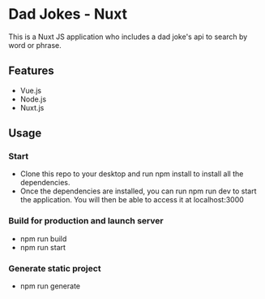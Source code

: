 # Dad Jokes - Nuxt
This is a Nuxt JS application who includes a dad joke's api to search by word or phrase.

## Features
- Vue.js
- Node.js
- Nuxt.js

## Usage 

### Start
- Clone this repo to your desktop and run npm install to install all the dependencies.
- Once the dependencies are installed, you can run npm run dev to start the application. You will then be able to access it at localhost:3000

### Build for production and launch server
- npm run build
- npm run start

### Generate static project
- npm run generate

